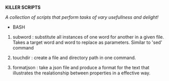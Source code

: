 **KILLER SCRIPTS**

_A collection of scripts that perform tasks of vary usefullness and delight!_

- BASH

1. subword : substitute all instances of one word for another in a given file.
   Takes a target word and word to replace as parameters.
   Similar to 'sed' command

2. touchdir : create a file and directory path in one command.

3. formatjson : take a json file and produce a format for the text that
   illustrates the realationship between properties in a effective way.
